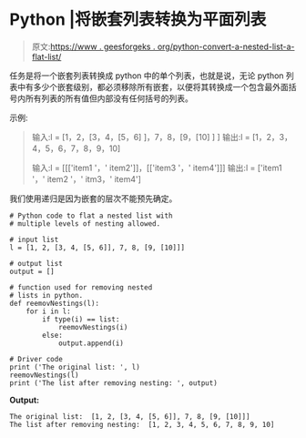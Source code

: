 # Python |将嵌套列表转换为平面列表

> 原文:[https://www . geesforgeks . org/python-convert-a-nested-list-a-flat-list/](https://www.geeksforgeeks.org/python-convert-a-nested-list-into-a-flat-list/)

任务是将一个嵌套列表转换成 python 中的单个列表，也就是说，无论 python 列表中有多少个嵌套级别，都必须移除所有嵌套，以便将其转换成一个包含最外面括号内所有列表的所有值但内部没有任何括号的列表。

示例:

> 输入:l = [1，2，[3，4，[5，6] ]，7，8，[9，[10] ] ]
> 输出:l = [1，2，3，4，5，6，7，8，9，10]
> 
> 输入:l = [[['item1 '，' item2']]，[['item3 '，' item4']]]
> 输出:l = ['item1 '，' item2 '，' itm3，' item4']

我们使用递归是因为嵌套的层次不能预先确定。

```
# Python code to flat a nested list with
# multiple levels of nesting allowed.

# input list
l = [1, 2, [3, 4, [5, 6]], 7, 8, [9, [10]]]

# output list
output = []

# function used for removing nested 
# lists in python. 
def reemovNestings(l):
    for i in l:
        if type(i) == list:
            reemovNestings(i)
        else:
            output.append(i)

# Driver code
print ('The original list: ', l)
reemovNestings(l)
print ('The list after removing nesting: ', output)
```

**Output:**

```
The original list:  [1, 2, [3, 4, [5, 6]], 7, 8, [9, [10]]]
The list after removing nesting:  [1, 2, 3, 4, 5, 6, 7, 8, 9, 10]

```